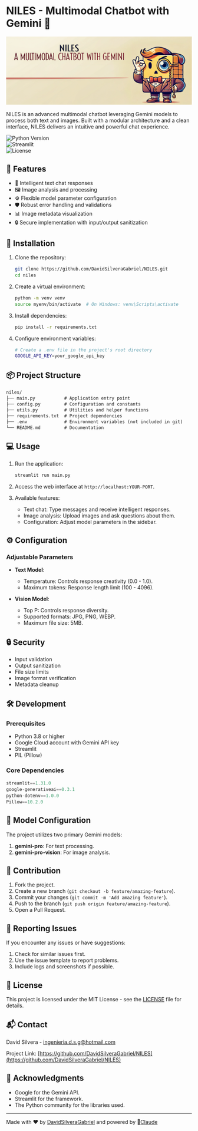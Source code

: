 # NILES - Multimodal Chatbot with Gemini 🤖

<p align="center">
  <img src="src\imgs\cover.png" alt="Portada del Chatbot NILES" width="800">
</p> 

NILES is an advanced multimodal chatbot leveraging Gemini models to process both text and images. Built with a modular architecture and a clean interface, NILES delivers an intuitive and powerful chat experience.

![Python Version](https://img.shields.io/badge/python-3.8%2B-blue)  
![Streamlit](https://img.shields.io/badge/streamlit-1.31.0-red)  
![License](https://img.shields.io/badge/license-MIT-green)  

## 🌟 Features

- 💬 Intelligent text chat responses  
- 🖼️ Image analysis and processing  
- ⚙️ Flexible model parameter configuration  
- 🛡️ Robust error handling and validations  
- 📊 Image metadata visualization  
- 🔒 Secure implementation with input/output sanitization  

## 🚀 Installation

1. Clone the repository:
   ```bash
   git clone https://github.com/DavidSilveraGabriel/NILES.git
   cd niles
   ```

2. Create a virtual environment:
   ```bash
   python -m venv venv
   source myenv/bin/activate  # On Windows: venv\Scripts\activate
   ```

3. Install dependencies:
   ```bash
   pip install -r requirements.txt
   ```


4. Configure environment variables:
   ```bash
   # Create a .env file in the project's root directory
   GOOGLE_API_KEY=your_google_api_key
   ```

## 📦 Project Structure

```
niles/
├── main.py           # Application entry point
├── config.py         # Configuration and constants
├── utils.py          # Utilities and helper functions
├── requirements.txt  # Project dependencies
├── .env              # Environment variables (not included in git)
└── README.md         # Documentation
```

## 💻 Usage

1. Run the application:
   ```bash
   streamlit run main.py
   ```

2. Access the web interface at `http://localhost:YOUR-PORT`.

3. Available features:
   - Text chat: Type messages and receive intelligent responses.
   - Image analysis: Upload images and ask questions about them.
   - Configuration: Adjust model parameters in the sidebar.

## ⚙️ Configuration

### Adjustable Parameters

- **Text Model**:
  - Temperature: Controls response creativity (0.0 - 1.0).
  - Maximum tokens: Response length limit (100 - 4096).

- **Vision Model**:
  - Top P: Controls response diversity.
  - Supported formats: JPG, PNG, WEBP.
  - Maximum file size: 5MB.

## 🔒 Security

- Input validation  
- Output sanitization  
- File size limits  
- Image format verification  
- Metadata cleanup  

## 🛠️ Development

### Prerequisites

- Python 3.8 or higher  
- Google Cloud account with Gemini API key  
- Streamlit  
- PIL (Pillow)  

### Core Dependencies

```python
streamlit==1.31.0
google-generativeai==0.3.1
python-dotenv==1.0.0
Pillow==10.2.0
```

## 📝 Model Configuration

The project utilizes two primary Gemini models:

1. **gemini-pro**: For text processing.  
2. **gemini-pro-vision**: For image analysis.  

## 🤝 Contribution

1. Fork the project.  
2. Create a new branch (`git checkout -b feature/amazing-feature`).  
3. Commit your changes (`git commit -m 'Add amazing feature'`).  
4. Push to the branch (`git push origin feature/amazing-feature`).  
5. Open a Pull Request.  

## 🐛 Reporting Issues

If you encounter any issues or have suggestions:

1. Check for similar issues first.  
2. Use the issue template to report problems.  
3. Include logs and screenshots if possible.  

## 📜 License

This project is licensed under the MIT License - see the [LICENSE](LICENSE) file for details.  

## 📬 Contact

David Silvera - ingenieria.d.s.g@hotmail.com  

Project Link: [https://github.com/DavidSilveraGabriel/NILES](https://github.com/DavidSilveraGabriel/NILES)

## 🙏 Acknowledgments

- Google for the Gemini API.  
- Streamlit for the framework.  
- The Python community for the libraries used.  

---  
Made with ❤️ by [DavidSilveraGabriel](https://github.com/DavidSilveraGabriel)  and powered by 🤖[Claude](https://claude.ai/)

